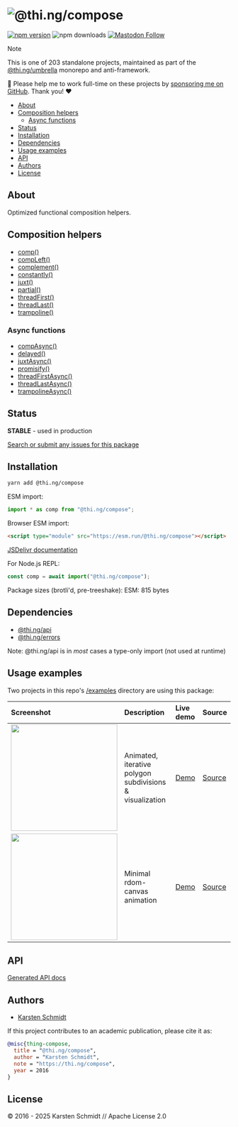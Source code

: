 <!-- This file is generated - DO NOT EDIT! -->
<!-- Please see: https://github.com/thi-ng/umbrella/blob/develop/CONTRIBUTING.md#changes-to-readme-files -->
# ![@thi.ng/compose](https://raw.githubusercontent.com/thi-ng/umbrella/develop/assets/banners/thing-compose.svg?45e719bc)

[![npm version](https://img.shields.io/npm/v/@thi.ng/compose.svg)](https://www.npmjs.com/package/@thi.ng/compose)
![npm downloads](https://img.shields.io/npm/dm/@thi.ng/compose.svg)
[![Mastodon Follow](https://img.shields.io/mastodon/follow/109331703950160316?domain=https%3A%2F%2Fmastodon.thi.ng&style=social)](https://mastodon.thi.ng/@toxi)

> [!NOTE]
> This is one of 203 standalone projects, maintained as part
> of the [@thi.ng/umbrella](https://github.com/thi-ng/umbrella/) monorepo
> and anti-framework.
>
> 🚀 Please help me to work full-time on these projects by [sponsoring me on
> GitHub](https://github.com/sponsors/postspectacular). Thank you! ❤️

- [About](#about)
- [Composition helpers](#composition-helpers)
  - [Async functions](#async-functions)
- [Status](#status)
- [Installation](#installation)
- [Dependencies](#dependencies)
- [Usage examples](#usage-examples)
- [API](#api)
- [Authors](#authors)
- [License](#license)

## About

Optimized functional composition helpers.

## Composition helpers

- [comp()](https://docs.thi.ng/umbrella/compose/functions/comp.html)
- [compLeft()](https://docs.thi.ng/umbrella/compose/functions/compLeft.html)
- [complement()](https://docs.thi.ng/umbrella/compose/functions/complement.html)
- [constantly()](https://docs.thi.ng/umbrella/compose/functions/constantly.html)
- [juxt()](https://docs.thi.ng/umbrella/compose/functions/juxt.html)
- [partial()](https://docs.thi.ng/umbrella/compose/functions/partial.html)
- [threadFirst()](https://docs.thi.ng/umbrella/compose/functions/threadFirst.html)
- [threadLast()](https://docs.thi.ng/umbrella/compose/functions/threadLast.html)
- [trampoline()](https://docs.thi.ng/umbrella/compose/functions/trampoline.html)

### Async functions

- [compAsync()](https://docs.thi.ng/umbrella/compose/functions/compAsync.html)
- [delayed()](https://docs.thi.ng/umbrella/compose/functions/delayed.html)
- [juxtAsync()](https://docs.thi.ng/umbrella/compose/functions/juxtAsync.html)
- [promisify()](https://docs.thi.ng/umbrella/compose/functions/promisify.html)
- [threadFirstAsync()](https://docs.thi.ng/umbrella/compose/functions/threadFirstAsync.html)
- [threadLastAsync()](https://docs.thi.ng/umbrella/compose/functions/threadLastAsync.html)
- [trampolineAsync()](https://docs.thi.ng/umbrella/compose/functions/trampolineAsync.html)

## Status

**STABLE** - used in production

[Search or submit any issues for this package](https://github.com/thi-ng/umbrella/issues?q=%5Bcompose%5D+in%3Atitle)

## Installation

```bash
yarn add @thi.ng/compose
```

ESM import:

```ts
import * as comp from "@thi.ng/compose";
```

Browser ESM import:

```html
<script type="module" src="https://esm.run/@thi.ng/compose"></script>
```

[JSDelivr documentation](https://www.jsdelivr.com/)

For Node.js REPL:

```js
const comp = await import("@thi.ng/compose");
```

Package sizes (brotli'd, pre-treeshake): ESM: 815 bytes

## Dependencies

- [@thi.ng/api](https://github.com/thi-ng/umbrella/tree/develop/packages/api)
- [@thi.ng/errors](https://github.com/thi-ng/umbrella/tree/develop/packages/errors)

Note: @thi.ng/api is in _most_ cases a type-only import (not used at runtime)

## Usage examples

Two projects in this repo's
[/examples](https://github.com/thi-ng/umbrella/tree/develop/examples)
directory are using this package:

| Screenshot                                                                                                                | Description                                              | Live demo                                                | Source                                                                                |
|:--------------------------------------------------------------------------------------------------------------------------|:---------------------------------------------------------|:---------------------------------------------------------|:--------------------------------------------------------------------------------------|
| <img src="https://raw.githubusercontent.com/thi-ng/umbrella/develop/assets/examples/poly-subdiv.jpg" width="240"/>        | Animated, iterative polygon subdivisions & visualization | [Demo](https://demo.thi.ng/umbrella/poly-subdiv/)        | [Source](https://github.com/thi-ng/umbrella/tree/develop/examples/poly-subdiv)        |
| <img src="https://raw.githubusercontent.com/thi-ng/umbrella/develop/assets/examples/rdom-canvas-basics.jpg" width="240"/> | Minimal rdom-canvas animation                            | [Demo](https://demo.thi.ng/umbrella/rdom-canvas-basics/) | [Source](https://github.com/thi-ng/umbrella/tree/develop/examples/rdom-canvas-basics) |

## API

[Generated API docs](https://docs.thi.ng/umbrella/compose/)

## Authors

- [Karsten Schmidt](https://thi.ng)

If this project contributes to an academic publication, please cite it as:

```bibtex
@misc{thing-compose,
  title = "@thi.ng/compose",
  author = "Karsten Schmidt",
  note = "https://thi.ng/compose",
  year = 2016
}
```

## License

&copy; 2016 - 2025 Karsten Schmidt // Apache License 2.0
